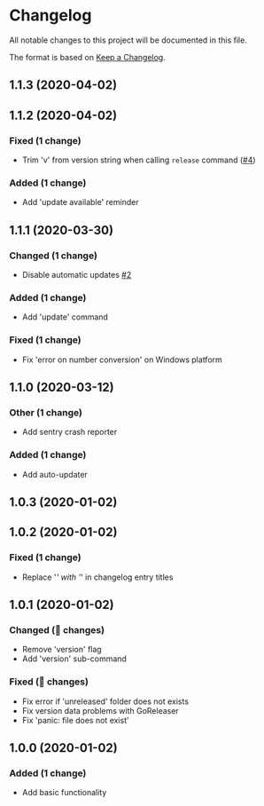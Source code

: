 # Changelog

All notable changes to this project will be documented in this file.

The format is based on [Keep a Changelog](http://keepachangelog.com/en/1.0.0/).


## 1.1.3 (2020-04-02)


## 1.1.2 (2020-04-02)

### Fixed (1 change)
- Trim 'v' from version string when calling `release` command ([#4](https://gitlab.com/l0nax/changelog-go/-/issues/4))

### Added (1 change)
- Add 'update available' reminder


## 1.1.1 (2020-03-30)

### Changed (1 change)
- Disable automatic updates [#2](https://gitlab.com/l0nax/changelog-go/-/issues/2)

### Added (1 change)
- Add 'update' command

### Fixed (1 change)
- Fix 'error on number conversion' on Windows platform


## 1.1.0 (2020-03-12)

### Other (1 change)
- Add sentry crash reporter

### Added (1 change)
- Add auto-updater


## 1.0.3 (2020-01-02)


## 1.0.2 (2020-01-02)

### Fixed (1 change)
- Replace '_' with '_' in changelog entry titles


## 1.0.1 (2020-01-02)

### Changed ( changes)
- Remove 'version' flag
- Add 'version' sub-command

### Fixed ( changes)
- Fix error if 'unreleased' folder does not exists
- Fix version data problems with GoReleaser
- Fix 'panic: file does not exist'


## 1.0.0 (2020-01-02)

### Added (1 change)
- Add basic functionality

